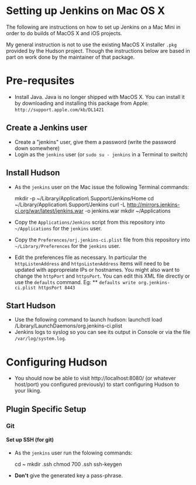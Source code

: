 # Setting up Jenkins on Mac OS X
The following are instructions on how to set up Jenkins on a Mac Mini in order to do builds of MacOS X and iOS projects.

My general instruction is not to use the existing MacOS X installer `.pkg` provided by the Hudson project.  Though the instructions below are based in part on work done by the maintainer of that package.

# Pre-requsites
  * Install Java.  Java is no longer shipped with MacOS X.  You can install it by downloading and installing this package from Apple: `http://support.apple.com/kb/DL1421`

## Create a Jenkins user
  * Create a "jenkins" user, give them a password (write the password down somewhere)
  * Login as the `jenkins` user (or `sudo su - jenkins` in a Terminal to switch)

## Install Hudson
  * As the `jenkins` user on the Mac issue the following Terminal commands:

    mkdir -p ~/Library/Application\ Support/Jenkins/Home
    cd ~/Library/Application\ Support/Jenkins
    curl -L http://mirrors.jenkins-ci.org/war/latest/jenkins.war -o jenkins.war
    mkdir ~/Applications
    
  * Copy the `Applications/Jenkins` script from this repository into `~/Applications` for the `jenkins` user.
  
  * Copy the `Preferences/orj.jenkins-ci.plist` file from this repository into `~/Library/Preferences` for the `jenkins` user.
  
  * Edit the preferences file as necessary.  In particular the `httpListenAddress` and `httpsListenAddress` items will need to be updated with appropreiate IPs or hostnames.  You might also want to change the `httpPort` and `httpsPort`.  You can edit this XML file directly or use the `defaults` command.  Eg:
  ** `defaults write org.jenkins-ci.plist httpsPort 8443`

## Start Hudson
  * Use the following command to launch hudson:
	launchctl load /Library/LaunchDaemons/org.jenkins-ci.plist
  * Jenkins logs to syslog so you can see its output in Console or via the file `/var/log/system.log`.
  
# Configuring Hudson
  * You should now be able to visit http://localhost:8080/ (or whatever host/port) you configured previously) to start configuring Hudson to your liking.
  
## Plugin Specific Setup
### Git
#### Set up SSH (for git)
  * As the `jenkins` user run the folowing commands:

    cd ~
    mkdir .ssh
    chmod 700 .ssh
    ssh-keygen

  * **Don't** give the generated key a pass-phrase.
  




